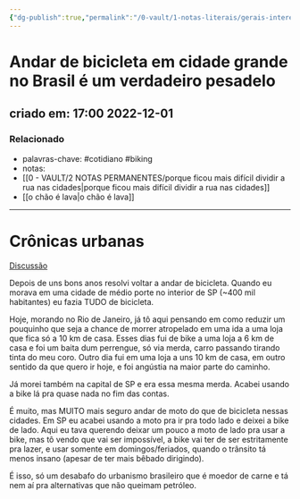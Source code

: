 ```yaml
---
{"dg-publish":true,"permalink":"/0-vault/1-notas-literais/gerais-interesses/andar-de-bicicleta-em-cidade-grande-no-brasil-e-um-verdadeiro-pesadelo/","tags":["cotidiano","biking"],"dgHomeLink":true,"dgShowLocalGraph":true,"dgShowFileTree":true,"dgEnableSearch":true,"noteIcon":""}
---
```


# Andar de bicicleta em cidade grande no Brasil é um verdadeiro pesadelo
## criado em: 17:00 2022-12-01

### Relacionado
- palavras-chave: #cotidiano #biking 
- notas: 
- [[0 - VAULT/2 NOTAS PERMANENTES/porque ficou mais difícil dividir a rua nas cidades\|porque ficou mais difícil dividir a rua nas cidades]]
- [[o chão é lava\|o chão é lava]]
---
# Crônicas urbanas


[Discussão](https://www.reddit.com/r/brasil/search?q=flair_name%3A%22Discuss%C3%A3o%22&restrict_sr=1)

Depois de uns bons anos resolvi voltar a andar de bicicleta. Quando eu morava em uma cidade de médio porte no interior de SP (~400 mil habitantes) eu fazia TUDO de bicicleta.

Hoje, morando no Rio de Janeiro, já tô aqui pensando em como reduzir um pouquinho que seja a chance de morrer atropelado em uma ida a uma loja que fica só a 10 km de casa. Esses dias fui de bike a uma loja a 6 km de casa e foi um baita dum perrengue, só via merda, carro passando tirando tinta do meu coro. Outro dia fui em uma loja a uns 10 km de casa, em outro sentido da que quero ir hoje, e foi angústia na maior parte do caminho.

Já morei também na capital de SP e era essa mesma merda. Acabei usando a bike lá pra quase nada no fim das contas.

É muito, mas MUITO mais seguro andar de moto do que de bicicleta nessas cidades. Em SP eu acabei usando a moto pra ir pra todo lado e deixei a bike de lado. Aqui eu tava querendo deixar um pouco a moto de lado pra usar a bike, mas tô vendo que vai ser impossível, a bike vai ter de ser estritamente pra lazer, e usar somente em domingos/feriados, quando o trânsito tá menos insano (apesar de ter mais bêbado dirigindo).

É isso, só um desabafo do urbanismo brasileiro que é moedor de carne e tá nem aí pra alternativas que não queimam petróleo.